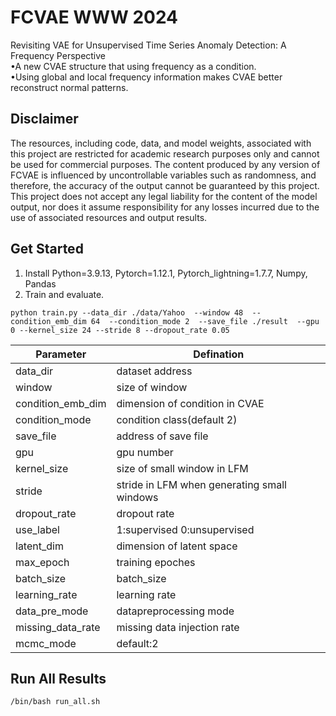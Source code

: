# FCVAE WWW 2024
Revisiting VAE for Unsupervised Time Series Anomaly Detection: A Frequency Perspective  
&bull;A new CVAE structure that using frequency as a condition.  
&bull;Using global and local frequency information makes CVAE better reconstruct normal patterns.

## Disclaimer
The resources, including code, data, and model weights, associated with this project are restricted for academic research purposes only and cannot be used for commercial purposes. The content produced by any version of FCVAE is influenced by uncontrollable variables such as randomness, and therefore, the accuracy of the output cannot be guaranteed by this project. This project does not accept any legal liability for the content of the model output, nor does it assume responsibility for any losses incurred due to the use of associated resources and output results.

## Get Started
1. Install Python=3.9.13, Pytorch=1.12.1, Pytorch_lightning=1.7.7, Numpy, Pandas
2. Train and evaluate.  

```
python train.py --data_dir ./data/Yahoo  --window 48  --condition_emb_dim 64  --condition_mode 2  --save_file ./result  --gpu 0 --kernel_size 24 --stride 8 --dropout_rate 0.05
```

| Parameter | Defination |
|--------|--------|
| data_dir   |  dataset address | 
| window   | size of window   | 
| condition_emb_dim  | dimension of condition in CVAE | 
| condition_mode   | condition class(default 2)   | 
| save_file   | address of save file   | 
| gpu   | gpu number | 
| kernel_size   | size of small window in LFM   | 
| stride   | stride in LFM when generating small windows   | 
| dropout_rate   | dropout rate   | 
| use_label   | 1:supervised 0:unsupervised   | 
| latent_dim  | dimension of latent space   | 
| max_epoch  | training epoches   | 
| batch_size  | batch_size   | 
| learning_rate  | learning rate   | 
| data_pre_mode  | datapreprocessing mode  | 
| missing_data_rate  | missing data injection rate  | 
| mcmc_mode | default:2  | 

## Run All Results
```
/bin/bash run_all.sh
```